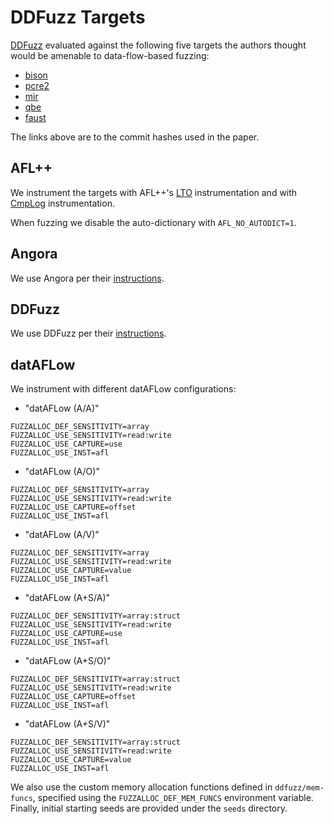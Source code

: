 # DDFuzz Targets

[DDFuzz](https://doi.org/10.1109/EuroSP53844.2022.00026) evaluated against the
following five targets the authors thought would be amenable to data-flow-based
fuzzing:

* [bison](https://github.com/akimd/bison/tree/5555f4d05163316b8b5bddbdb172c0f5bae6f765)
* [pcre2](https://github.com/PCRE2Project/pcre2/tree/db53e4007db5e1fcfa144ddf10d0499a111a770b)
* [mir](https://github.com/vnmakarov/mir/tree/852b1f2e226001f355008004cc5ec2398889becc)
* [qbe](https://c9x.me/git/qbe.git/tree/?id=c8cd2824eae0137505fe46530c3a8e9788ab9a63)
* [faust](https://github.com/grame-cncm/faust/tree/13def69f21dd0cede393c13dcaf1a6fe7ef7f439)

The links above are to the commit hashes used in the paper.

## AFL++

We instrument the targets with AFL++'s [LTO](https://github.com/AFLplusplus/AFLplusplus/blob/stable/instrumentation/README.lto.md)
instrumentation and with [CmpLog](https://github.com/AFLplusplus/AFLplusplus/blob/stable/instrumentation/README.cmplog.md)
instrumentation.

When fuzzing we disable the auto-dictionary with `AFL_NO_AUTODICT=1`.

## Angora

We use Angora per their [instructions](https://github.com/AngoraFuzzer/Angora).

## DDFuzz

We use DDFuzz per their [instructions](https://github.com/elManto/DDFuzz).

## datAFLow

We instrument with different datAFLow configurations:

* "datAFLow (A/A)"

```
FUZZALLOC_DEF_SENSITIVITY=array
FUZZALLOC_USE_SENSITIVITY=read:write
FUZZALLOC_USE_CAPTURE=use
FUZZALLOC_USE_INST=afl
```

* "datAFLow (A/O)"

```
FUZZALLOC_DEF_SENSITIVITY=array
FUZZALLOC_USE_SENSITIVITY=read:write
FUZZALLOC_USE_CAPTURE=offset
FUZZALLOC_USE_INST=afl
```

* "datAFLow (A/V)"

```
FUZZALLOC_DEF_SENSITIVITY=array
FUZZALLOC_USE_SENSITIVITY=read:write
FUZZALLOC_USE_CAPTURE=value
FUZZALLOC_USE_INST=afl
```

* "datAFLow (A+S/A)"

```
FUZZALLOC_DEF_SENSITIVITY=array:struct
FUZZALLOC_USE_SENSITIVITY=read:write
FUZZALLOC_USE_CAPTURE=use
FUZZALLOC_USE_INST=afl
```

* "datAFLow (A+S/O)"

```
FUZZALLOC_DEF_SENSITIVITY=array:struct
FUZZALLOC_USE_SENSITIVITY=read:write
FUZZALLOC_USE_CAPTURE=offset
FUZZALLOC_USE_INST=afl
```

* "datAFLow (A+S/V)"

```
FUZZALLOC_DEF_SENSITIVITY=array:struct
FUZZALLOC_USE_SENSITIVITY=read:write
FUZZALLOC_USE_CAPTURE=value
FUZZALLOC_USE_INST=afl
```

We also use the custom memory allocation functions defined in
`ddfuzz/mem-funcs`, specified using the `FUZZALLOC_DEF_MEM_FUNCS` environment
variable. Finally, initial starting seeds are provided under the `seeds`
directory.

